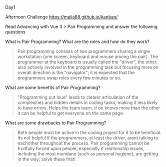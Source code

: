 Day1 

Afternoon Challenge https://melia88.github.io/kanban/

Read Advancing with Vue 3 > Pair Programming and answer the following questions

What is Pair Programming? What are the roles and how do they work?
>Pair programming consists of two programmers sharing a single workstation (one screen, keyboard and mouse among the pair). The programmer at the keyboard is usually called the "driver", the other, also actively involved in the programming task but focusing more on overall direction is the "navigator"; it is expected that the programmers swap roles every few minutes or so.

What are some benefits of Pair Programming?
>"Programming out loud" leads to clearer articulation of the complexities and hidden details in coding tasks, making it less likely to have errors.
>Helps the team learn, if on knows more than the other it can be helpful to get everyone on the same page.

What are some drawbacks to Pair Programming?
>Both people must be active in the coding project for it to be benificial.
>Its not helpful if the programmers, at least the driver, arent talking to eachother throughout the process.
>Pair programming cannot be fruitfully forced upon people, especially if relationship issues, including the most mundane (such as personal hygiene), are getting in the way; solve these first!
